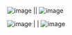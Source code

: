 ![image](https://github.com/user-attachments/assets/e51af83d-f939-4045-91a3-90927acee4fd) || ![image](https://github.com/user-attachments/assets/ef1dbf9e-556b-473a-ba0e-f123c771ae7b)


![image](https://github.com/user-attachments/assets/166edf4e-708a-4edc-9cf9-7c520ee16f8a)   | | ![image](https://github.com/user-attachments/assets/d4c815ef-6d1d-4289-95d9-5ca64694415d)

